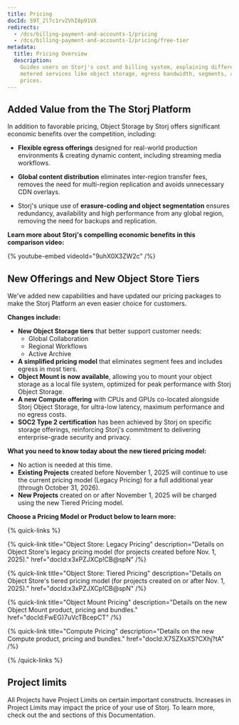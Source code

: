 ```yaml
---
title: Pricing
docId: 59T_2l7c1rvZVhI8p91VX
redirects:
  - /dcs/billing-payment-and-accounts-1/pricing
  - /dcs/billing-payment-and-accounts-1/pricing/free-tier
metadata:
  title: Pricing Overview
  description:
    Guides users on Storj's cost and billing system, explaining different
    metered services like object storage, egress bandwidth, segments, and their respective
    prices.
---
```


## Added Value from the The Storj Platform

In addition to favorable pricing, Object Storage by Storj offers significant economic benefits over the competition, including:

- **Flexible egress offerings** designed for real-world production environments & creating dynamic content, including streaming media workflows.

- **Global content distribution** eliminates inter-region transfer fees, removes the need for multi-region replication and avoids unnecessary CDN overlays.

- Storj's unique use of **erasure-coding and object segmentation** ensures redundancy, availability and high performance from any global region, removing the need for backups and replication.

**Learn more about Storj's compelling economic benefits in this comparison video:**

{% youtube-embed videoId="9uhX0X3ZW2c" /%}


## New Offerings and New Object Store Tiers

We've added new capabilities and have updated our pricing packages to make the Storj Platform an even easier choice for customers. 

**Changes include:**

- **New Object Storage tiers** that better support customer needs: 
  - Global Collaboration
  - Regional Workflows
  - Active Archive
- **A simplified pricing model** that eliminates segment fees and includes egress in most tiers.
- **Object Mount is now available**, allowing you to mount your object storage as a local file system, optimized for peak performance with Storj Object Storage.
- **A new Compute offering** with CPUs and GPUs co-located alongside Storj Object Storage, for ultra-low latency, maximum performance and no egress costs.
- **SOC2 Type 2 certification** has been achieved by Storj on specific storage offerings, reinforcing Storj's commitment to delivering enterprise-grade security and privacy.

**What you need to know today about the new tiered pricing model:**
- No action is needed at this time.
- **Existing Projects** created before November 1, 2025 will continue to use the current pricing model (Legacy Pricing) for a full additional year (through October 31, 2026). 
- **New Projects** created on or after November 1, 2025 will be charged using the new Tiered Pricing model.

**Choose a Pricing Model or Product below to learn more:**

{% quick-links %}

{% quick-link
  title="Object Store: Legacy Pricing"
  description="Details on Object Store's legacy pricing model (for projects created before Nov. 1, 2025)."
  href="docId:x3xPZJXCp!CB@spN"
/%}

{% quick-link
  title="Object Store: Tiered Pricing"
  description="Details on Object Store's tiered pricing model (for projects created on or after Nov. 1, 2025)."
  href="docId:x3xPZJXCp!CB@spN"
/%}

{% quick-link
  title="Object Mount Pricing" 
  description="Details on the new Object Mount product, pricing and bundles." 
  href="docId:FwEG)7uVcTBcepCT" 
/%}

{% quick-link 
  title="Compute Pricing" 
  description="Details on the new Compute product, pricing and bundles." 
  href="docId:X7SZXsXS?CXhj?tA" 
/%}

{% /quick-links %}

## Project limits

All Projects have Project Limits on certain important constructs. Increases in Project Limits may impact the price of your use of Storj. To learn more, check out the [](docId:Zrbz4XYhIOm99hhRShWHg) and [](docId:A4kUGYhfgGbVhlQ2ZHXVS) sections of this Documentation.

